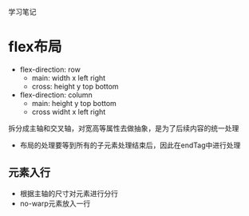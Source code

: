 学习笔记
# flex布局
* flex-direction: row
  * main: width x left right
  * cross: height y top bottom
* flex-direction: column
  * main: height y top bottom
  * cross widht x left right

拆分成主轴和交叉轴，对宽高等属性去做抽象，是为了后续内容的统一处理
* 布局的处理要等到所有的子元素处理结束后，因此在endTag中进行处理

## 元素入行
  * 根据主轴的尺寸对元素进行分行
  * no-warp元素放入一行
  
